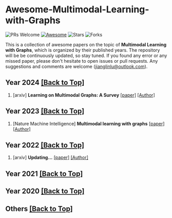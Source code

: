 # Awesome-Multimodal-Learning-with-Graphs

 ![PRs Welcome](https://img.shields.io/badge/PRs-Welcome-green)  [![Awesome](https://awesome.re/badge.svg)](https://awesome.re) ![Stars](https://img.shields.io/github/stars/Jianglin954/Awesome-Multimodal-Learning-with-Graphs?color=yellow)  ![Forks](https://img.shields.io/github/forks/Jianglin954/Awesome-Multimodal-Learning-with-Graphs?color=blue&label=Fork)
 

 This is a collection of awesome papers on the topic of **Multimodal Learning with Graphs**, which is organized by their published years. The repository will be be continuously updated, so stay tuned. If you found any error or any missed paper, please don't hesitate to open issues or pull requests. Any suggestions and comments are welcome (jianglinlu@outlook.com).
 
 
## Year 2024 [[Back to Top]](#)

1. [arxiv] **Learning on Multimodal Graphs: A Survey** [[paper]](https://arxiv.org/pdf/2402.05322.pdf) [[Author]](https://ciyuanpeng.orgshares.net/)


## Year 2023 [[Back to Top]](#)




1. [Nature Machine Intelligence] **Multimodal learning with graphs** [[paper]](https://www.nature.com/articles/s42256-023-00624-6.pdf) [[Author]]()




## Year 2022 [[Back to Top]](#)
1. [arxiv] **Updating...** [[paper]]() [[Author]]()



## Year 2021 [[Back to Top]](#)


## Year 2020 [[Back to Top]](#)


## Others [[Back to Top]](#)

